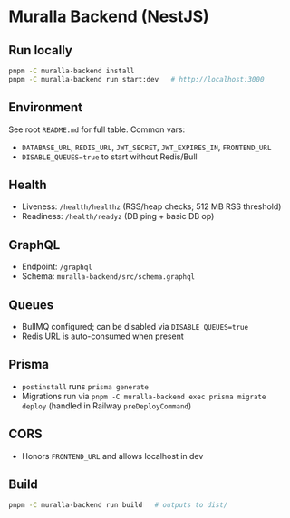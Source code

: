 # Muralla Backend (NestJS)

## Run locally
```bash
pnpm -C muralla-backend install
pnpm -C muralla-backend run start:dev   # http://localhost:3000
```

## Environment
See root `README.md` for full table. Common vars:
- `DATABASE_URL`, `REDIS_URL`, `JWT_SECRET`, `JWT_EXPIRES_IN`, `FRONTEND_URL`
- `DISABLE_QUEUES=true` to start without Redis/Bull

## Health
- Liveness: `/health/healthz` (RSS/heap checks; 512 MB RSS threshold)
- Readiness: `/health/readyz` (DB ping + basic DB op)

## GraphQL
- Endpoint: `/graphql`
- Schema: `muralla-backend/src/schema.graphql`

## Queues
- BullMQ configured; can be disabled via `DISABLE_QUEUES=true`
- Redis URL is auto-consumed when present

## Prisma
- `postinstall` runs `prisma generate`
- Migrations run via `pnpm -C muralla-backend exec prisma migrate deploy` (handled in Railway `preDeployCommand`)

## CORS
- Honors `FRONTEND_URL` and allows localhost in dev

## Build
```bash
pnpm -C muralla-backend run build   # outputs to dist/
``` 